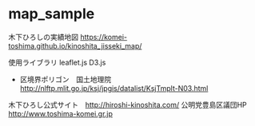 # map_sample

木下ひろしの実績地図
https://komei-toshima.github.io/kinoshita_jisseki_map/

使用ライブラリ
leaflet.js D3.js

* 区境界ポリゴン　国土地理院　http://nlftp.mlit.go.jp/ksj/jpgis/datalist/KsjTmplt-N03.html

木下ひろし公式サイト　http://hiroshi-kinoshita.com/
公明党豊島区議団HP http://www.toshima-komei.gr.jp
